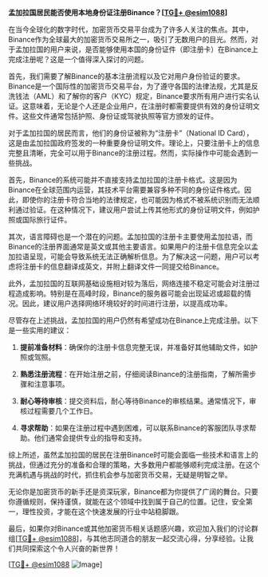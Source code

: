 **孟加拉国居民能否使用本地身份证注册Binance？[[TG💪+ @esim1088](https://t.me/s/esim1088)]**

在当今全球化的数字时代，加密货币交易平台成为了许多人关注的焦点。其中，Binance作为全球最大的加密货币交易所之一，吸引了无数用户的目光。然而，对于孟加拉国的用户来说，是否能够使用本国的身份证件（即注册卡）在Binance上完成注册呢？这是一个值得深入探讨的问题。

首先，我们需要了解Binance的基本注册流程以及它对用户身份验证的要求。Binance是一个国际性的加密货币交易平台，为了遵守各国的法律法规，尤其是反洗钱法（AML）和了解你的客户（KYC）规定，Binance要求所有用户进行实名认证。这意味着，无论是个人还是企业用户，在注册时都需要提供有效的身份证明文件。这些文件通常包括护照、身份证或驾驶执照等官方颁发的证件。

对于孟加拉国的居民而言，他们的身份证被称为“注册卡”（National ID Card），这是由孟加拉国政府签发的一种重要身份证明文件。理论上，只要注册卡上的信息完整且清晰，完全可以用于Binance的注册过程。然而，实际操作中可能会遇到一些挑战。

首先，Binance的系统可能并不直接支持孟加拉国的注册卡格式。这是因为Binance在全球范围内运营，其技术平台需要兼容多种不同的身份证件格式。因此，即使你的注册卡符合当地的法律规定，也可能因为格式不被系统识别而无法顺利通过验证。在这种情况下，建议用户尝试上传其他形式的身份证明文件，例如护照或国际旅行证件。

其次，语言障碍也是一个潜在的问题。孟加拉国的注册卡主要使用孟加拉语，而Binance的注册界面通常是英文或其他主要语言。如果用户的注册卡信息完全以孟加拉语呈现，可能会导致系统无法正确解析信息。为了解决这一问题，用户可以考虑将注册卡的信息翻译成英文，并附上翻译文件一同提交给Binance。

此外，孟加拉国的互联网基础设施相对较为落后，网络连接不稳定可能会对注册过程造成影响。特别是在高峰时段，Binance的服务器可能会出现延迟或超载的情况。因此，建议用户选择网络环境较好的时间进行注册，以提高成功率。

尽管存在上述挑战，孟加拉国的用户仍然有希望成功在Binance上完成注册。以下是一些实用的建议：

1. **提前准备材料**：确保你的注册卡信息完整无误，并准备好其他辅助文件，如护照或驾照。
   
2. **熟悉注册流程**：在开始注册之前，仔细阅读Binance的注册指南，了解所需步骤和注意事项。
   
3. **耐心等待审核**：提交资料后，耐心等待Binance的审核结果。通常情况下，审核过程需要几个工作日。

4. **寻求帮助**：如果在注册过程中遇到困难，可以联系Binance的客服团队寻求帮助。他们通常会提供专业的指导和支持。

综上所述，虽然孟加拉国的居民在注册Binance时可能会面临一些技术和语言上的挑战，但通过充分的准备和合理的策略，大多数用户都能够顺利完成注册。在这个充满机遇与挑战的时代，抓住机会参与加密货币交易，无疑是明智之举。

无论你是加密货币的新手还是资深玩家，Binance都为你提供了广阔的舞台。只要你遵循规则，保持谨慎，就能在这个领域中找到属于自己的位置。记住，安全第一，理性投资，才能在这个快速发展的行业中站稳脚跟。

最后，如果你对Binance或其他加密货币相关话题感兴趣，欢迎加入我们的讨论群组[[TG💪+ @esim1088](https://t.me/s/esim1088)]，与其他志同道合的朋友一起交流心得，分享经验。让我们共同探索这个令人兴奋的新世界！

[[TG💪+ @esim1088](https://t.me/s/esim1088) ![Image](https://i.postimg.cc/4NQfJmqS/Snipaste-2025-05-13-00-14-12.png)]